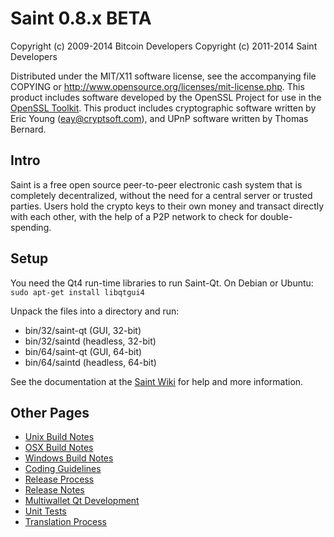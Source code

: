 Saint 0.8.x BETA
====================

Copyright (c) 2009-2014 Bitcoin Developers
Copyright (c) 2011-2014 Saint Developers

Distributed under the MIT/X11 software license, see the accompanying
file COPYING or http://www.opensource.org/licenses/mit-license.php.
This product includes software developed by the OpenSSL Project for use in the [OpenSSL Toolkit](http://www.openssl.org/). This product includes
cryptographic software written by Eric Young ([eay@cryptsoft.com](mailto:eay@cryptsoft.com)), and UPnP software written by Thomas Bernard.


Intro
---------------------
Saint is a free open source peer-to-peer electronic cash system that is
completely decentralized, without the need for a central server or trusted
parties.  Users hold the crypto keys to their own money and transact directly
with each other, with the help of a P2P network to check for double-spending.


Setup
---------------------
You need the Qt4 run-time libraries to run Saint-Qt. On Debian or Ubuntu:
	`sudo apt-get install libqtgui4`

Unpack the files into a directory and run:

- bin/32/saint-qt (GUI, 32-bit)
- bin/32/saintd (headless, 32-bit)
- bin/64/saint-qt (GUI, 64-bit)
- bin/64/saintd (headless, 64-bit)

See the documentation at the [Saint Wiki](http://saint.info)
for help and more information.


Other Pages
---------------------
- [Unix Build Notes](build-unix.md)
- [OSX Build Notes](build-osx.md)
- [Windows Build Notes](build-msw.md)
- [Coding Guidelines](coding.md)
- [Release Process](release-process.md)
- [Release Notes](release-notes.md)
- [Multiwallet Qt Development](multiwallet-qt.md)
- [Unit Tests](unit-tests.md)
- [Translation Process](translation_process.md)
